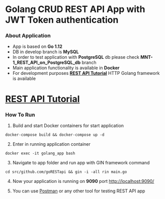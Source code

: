 # Golang CRUD REST API App with JWT Token authentication

### About Application
- App is based on **Go 1.12**
- DB in develop branch is **MySQL**
- In order to test application with **PostgreSQL** db please check **MNT-1_REST_API_on_PostgreSQL_db** branch
- Main application functionality is available in **Docker**
- For development purposes **[REST API Tutorial](https://github.com/gin-gonic/gin)** HTTP Golang framework is available

# [REST API Tutorial](https://github.com/Maksim1990/Golang_REST_API__JWT_App/blob/develop/API_GUIDE.md)

### How To Run

1) Build and start Docker containers for start application

```
docker-compose build && docker-compose up -d
```

2) Enter in running application container

```
docker exec -it golang_app bash 
```

3) Navigate to app folder and run app with GIN framework command
```
cd src/github.com/goRESTapi && gin -i -all rin main.go
```

4) Now your application is running on **9090** port [http://localhost:9090/](http://localhost:9090/)

5) You can use [Postman](https://www.getpostman.com/) or any other tool for testing REST API app
